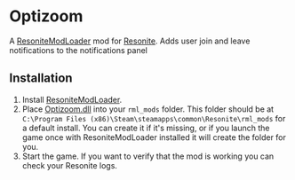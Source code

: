 ﻿# Optizoom

A [ResoniteModLoader](https://github.com/resonite-modding-group/ResoniteModLoader/) mod for [Resonite](https://resonite.com/). Adds user join and leave notifications to the notifications panel

## Installation
1. Install [ResoniteModLoader](https://github.com/resonite-modding-group/ResoniteModLoader/).
1. Place [Optizoom.dll](https://github.com/badhaloninja/Optizoom/releases/latest/download/Optizoom.dll) into your `rml_mods` folder. This folder should be at `C:\Program Files (x86)\Steam\steamapps\common\Resonite\rml_mods` for a default install. You can create it if it's missing, or if you launch the game once with ResoniteModLoader installed it will create the folder for you.
1. Start the game. If you want to verify that the mod is working you can check your Resonite logs.